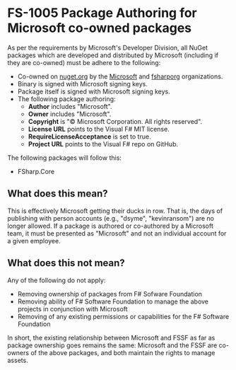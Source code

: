 # FS-1005 Package Authoring for Microsoft co-owned packages

As per the requirements by Microsoft's Developer Division, all NuGet packages which are developed and distributed by Microsoft (including if they are co-owned) must be adhere to the following:

* Co-owned on [nuget.org](https://www.nuget.org/) by the [Microsoft](https://www.nuget.org/profiles/microsoft) and [fsharporg](https://www.nuget.org/profiles/fsharporg) organizations.
* Binary is signed with Microsoft signing keys.
* Package itself is signed with Microsoft signing keys.
* The following package authoring:
    * **Author** includes "Microsoft".
    * **Owner** includes "Microsoft".
    * **Copyright** is "© Microsoft Corporation. All rights reserved".
    * **License URL** points to the Visual F# MIT license.
    * **RequireLicenseAcceptance** is set to true.
    * **Project URL** points to the Visual F# repo on GitHub.

The following packages will follow this:

* FSharp.Core

## What does this mean?

This is effectively Microsoft getting their ducks in row. That is, the days of publishing with person accounts (e.g., "dsyme", "kevinransom") are no longer allowed. If a package is authored or co-authored by a Microsoft team, it must be presented as "Microsoft" and not an individual account for a given employee.

## What does this not mean?

Any of the following do not apply:

* Removing ownership of packages from F# Sofware Foundation
* Removing ability of F# Software Foundation to manage the above projects in conjunction with Microsoft
* Removing of any existing permissions or capabilities for the F# Software Foundation

In short, the existing relationship between Microsoft and FSSF as far as package ownership goes remains the same: Microsoft and the FSSF are co-owners of the above packages, and both maintain the rights to manage assets.
